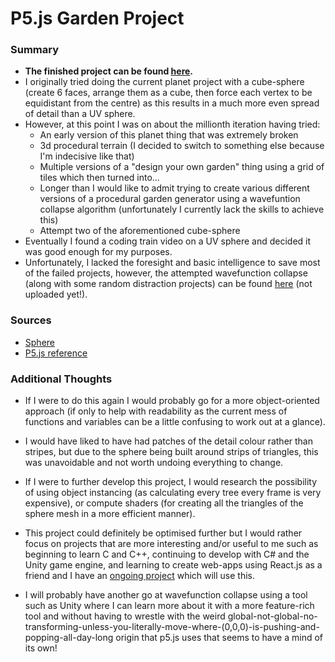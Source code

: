 # P5.js Garden Project

### Summary

- **The finished project can be found [here](https://p5.tomat05.net).**
- I originally tried doing the current planet project with a cube-sphere (create 6 faces, arrange them as a cube, then force each vertex to be equidistant from the centre)
as this results in a much more even spread of detail than a UV sphere.
- However, at this point I was on about the millionth iteration having tried:
    - An early version of this planet thing that was extremely broken
    - 3d procedural terrain (I decided to switch to something else because I'm indecisive like that)
    - Multiple versions of a "design your own garden" thing using a grid of tiles which then turned into...
    - Longer than I would like to admit trying to create various different versions of a procedural garden generator using a wavefuntion collapse algorithm (unfortunately I currently lack the skills to achieve this)
    - Attempt two of the aforementioned cube-sphere
- Eventually I found a coding train video on a UV sphere and decided it was good enough for my purposes.
- Unfortunately, I lacked the foresight and basic intelligence to save most of the failed projects, however, the attempted wavefunction collapse (along with some random distraction projects) can be found [here](https://p5.tomat05.net) (not uploaded yet!).

### Sources

- [Sphere](https://www.youtube.com/watch?v=RkuBWEkBrZA)
- [P5.js reference](https://p5js.org/reference/)

### Additional Thoughts

- If I were to do this again I would probably go for a more object-oriented approach (if only to help with readability as the current mess of functions and variables can be a little confusing to work out at a glance).
- I would have liked to have had patches of the detail colour rather than stripes, but due to the sphere being built around strips of triangles, this was unavoidable and not worth undoing everything to change.
- If I were to further develop this project, I would research the possibility of using object instancing (as calculating every tree every frame is very expensive), or compute shaders (for creating all the triangles of the sphere mesh in a more efficient manner).
- This project could definitely be optimised further but I would rather focus on projects that are more interesting and/or useful to me such as beginning to learn C and C++, continuing to develop with C# and the Unity game engine, and learning to create web-apps using React.js as a friend and I have an [ongoing project](https://lizard.social/) which will use this.


- I will probably have another go at wavefunction collapse using a tool such as Unity where I can learn more about it with a more feature-rich tool and without having to wrestle with the weird global-not-global-no-transforming-unless-you-literally-move-where-(0,0,0)-is-pushing-and-popping-all-day-long origin that p5.js uses that seems to have a mind of its own!
